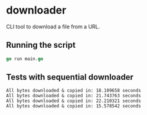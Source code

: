 # downloader

CLI tool to download a file from a URL.

## Running the script

```go
go run main.go

```

## Tests with sequential downloader

```shell
All bytes downloaded & copied in: 18.109658 seconds
All bytes downloaded & copied in: 21.743763 seconds
All bytes downloaded & copied in: 22.210321 seconds
All bytes downloaded & copied in: 15.578542 seconds
```

